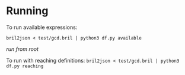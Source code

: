 # Running

To run available expressions:

`bril2json < test/gcd.bril | python3 df.py available`

*run from root*

To run with reaching definitions:
`bril2json < test/gcd.bril | python3 df.py reaching`
